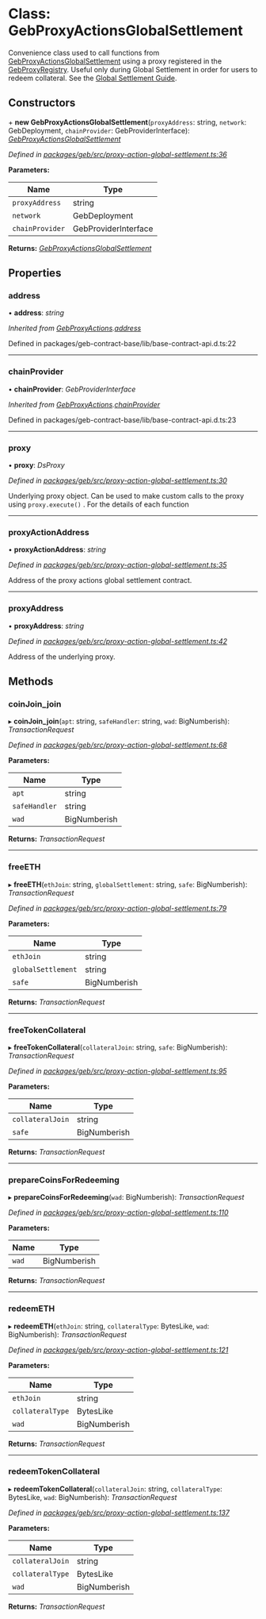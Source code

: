 # Class: GebProxyActionsGlobalSettlement

Convenience class used to call functions from
[GebProxyActionsGlobalSettlement](https://github.com/reflexer-labs/geb-proxy-actions/blob/master/src/GebProxyActions.sol)
using a proxy registered in the [GebProxyRegistry](https://github.com/reflexer-labs/geb-proxy-registry/blob/master/src/GebProxyRegistry.sol).
Useful only during Global Settlement in order for users to redeem collateral. See the
[Global Settlement Guide](https://docs.reflexer.finance/geb-js/geb-js-global-settlement-guide).

## Constructors


\+ **new GebProxyActionsGlobalSettlement**(`proxyAddress`: string, `network`: GebDeployment, `chainProvider`: GebProviderInterface): *[GebProxyActionsGlobalSettlement](gebproxyactionsglobalsettlement.md)*


*Defined in [packages/geb/src/proxy-action-global-settlement.ts:36](https://github.com/reflexer-labs/geb.js/blob/0337d96/packages/geb/src/proxy-action-global-settlement.ts#L36)*

**Parameters:**

Name | Type |
------ | ------ |
`proxyAddress` | string |
`network` | GebDeployment |
`chainProvider` | GebProviderInterface |

**Returns:** *[GebProxyActionsGlobalSettlement](gebproxyactionsglobalsettlement.md)*

## Properties

###  address

• **address**: *string*

*Inherited from [GebProxyActions](gebproxyactions.md).[address](gebproxyactions.md#address)*

Defined in packages/geb-contract-base/lib/base-contract-api.d.ts:22

___

###  chainProvider

• **chainProvider**: *GebProviderInterface*

*Inherited from [GebProxyActions](gebproxyactions.md).[chainProvider](gebproxyactions.md#chainprovider)*

Defined in packages/geb-contract-base/lib/base-contract-api.d.ts:23

___

###  proxy

• **proxy**: *DsProxy*

*Defined in [packages/geb/src/proxy-action-global-settlement.ts:30](https://github.com/reflexer-labs/geb.js/blob/0337d96/packages/geb/src/proxy-action-global-settlement.ts#L30)*

Underlying proxy object. Can be used to make custom calls to the proxy using `proxy.execute()` .
For the details of each function

___

###  proxyActionAddress

• **proxyActionAddress**: *string*

*Defined in [packages/geb/src/proxy-action-global-settlement.ts:35](https://github.com/reflexer-labs/geb.js/blob/0337d96/packages/geb/src/proxy-action-global-settlement.ts#L35)*

Address of the proxy actions global settlement contract.

___

###  proxyAddress

• **proxyAddress**: *string*

*Defined in [packages/geb/src/proxy-action-global-settlement.ts:42](https://github.com/reflexer-labs/geb.js/blob/0337d96/packages/geb/src/proxy-action-global-settlement.ts#L42)*

Address of the underlying proxy.

## Methods

###  coinJoin_join

▸ **coinJoin_join**(`apt`: string, `safeHandler`: string, `wad`: BigNumberish): *TransactionRequest*


*Defined in [packages/geb/src/proxy-action-global-settlement.ts:68](https://github.com/reflexer-labs/geb.js/blob/0337d96/packages/geb/src/proxy-action-global-settlement.ts#L68)*

**Parameters:**

Name | Type |
------ | ------ |
`apt` | string |
`safeHandler` | string |
`wad` | BigNumberish |

**Returns:** *TransactionRequest*

___

###  freeETH

▸ **freeETH**(`ethJoin`: string, `globalSettlement`: string, `safe`: BigNumberish): *TransactionRequest*


*Defined in [packages/geb/src/proxy-action-global-settlement.ts:79](https://github.com/reflexer-labs/geb.js/blob/0337d96/packages/geb/src/proxy-action-global-settlement.ts#L79)*

**Parameters:**

Name | Type |
------ | ------ |
`ethJoin` | string |
`globalSettlement` | string |
`safe` | BigNumberish |

**Returns:** *TransactionRequest*

___

###  freeTokenCollateral

▸ **freeTokenCollateral**(`collateralJoin`: string, `safe`: BigNumberish): *TransactionRequest*


*Defined in [packages/geb/src/proxy-action-global-settlement.ts:95](https://github.com/reflexer-labs/geb.js/blob/0337d96/packages/geb/src/proxy-action-global-settlement.ts#L95)*

**Parameters:**

Name | Type |
------ | ------ |
`collateralJoin` | string |
`safe` | BigNumberish |

**Returns:** *TransactionRequest*

___

###  prepareCoinsForRedeeming

▸ **prepareCoinsForRedeeming**(`wad`: BigNumberish): *TransactionRequest*


*Defined in [packages/geb/src/proxy-action-global-settlement.ts:110](https://github.com/reflexer-labs/geb.js/blob/0337d96/packages/geb/src/proxy-action-global-settlement.ts#L110)*

**Parameters:**

Name | Type |
------ | ------ |
`wad` | BigNumberish |

**Returns:** *TransactionRequest*

___

###  redeemETH

▸ **redeemETH**(`ethJoin`: string, `collateralType`: BytesLike, `wad`: BigNumberish): *TransactionRequest*


*Defined in [packages/geb/src/proxy-action-global-settlement.ts:121](https://github.com/reflexer-labs/geb.js/blob/0337d96/packages/geb/src/proxy-action-global-settlement.ts#L121)*

**Parameters:**

Name | Type |
------ | ------ |
`ethJoin` | string |
`collateralType` | BytesLike |
`wad` | BigNumberish |

**Returns:** *TransactionRequest*

___

###  redeemTokenCollateral

▸ **redeemTokenCollateral**(`collateralJoin`: string, `collateralType`: BytesLike, `wad`: BigNumberish): *TransactionRequest*


*Defined in [packages/geb/src/proxy-action-global-settlement.ts:137](https://github.com/reflexer-labs/geb.js/blob/0337d96/packages/geb/src/proxy-action-global-settlement.ts#L137)*

**Parameters:**

Name | Type |
------ | ------ |
`collateralJoin` | string |
`collateralType` | BytesLike |
`wad` | BigNumberish |

**Returns:** *TransactionRequest*
